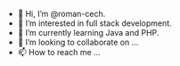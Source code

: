 - 👋 Hi, I’m @roman-cech.
- 👀 I’m interested in full stack development.
- 🌱 I’m currently learning Java and PHP.
- 💞️ I’m looking to collaborate on ...
- 📫 How to reach me ...

<!---
roman-cech/roman-cech is a ✨ special ✨ repository because its `README.md` (this file) appears on your GitHub profile.
You can click the Preview link to take a look at your changes.
--->
